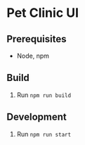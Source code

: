 # Pet Clinic UI

## Prerequisites

* Node, npm

## Build

1. Run `npm run build`

## Development

1. Run `npm run start`